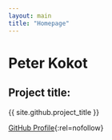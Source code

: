```yaml
---
layout: main
title: "Homepage"
---
```


# Peter Kokot

## Project title:

{{ site.github.project_title }}

[GitHub Profile](https://github.com/peterkokot){:rel=nofollow}
